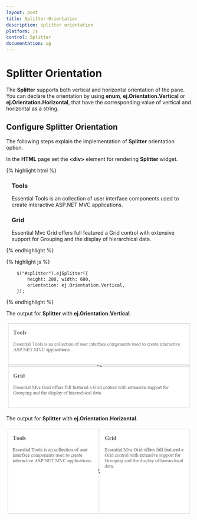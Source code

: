 ```yaml
---
layout: post
title: Splitter-Orientation
description: splitter orientation
platform: js
control: Splitter
documentation: ug
---
```


# Splitter Orientation

The **Splitter** supports both vertical and horizontal orientation of the pane. You can declare the orientation by using **enum**, **ej.Orientation.Vertical** or **ej.Orientation.Horizontal**, that have the corresponding value of vertical and horizontal as a string.

## Configure Splitter Orientation

The following steps explain the implementation of **Splitter** orientation option.

In the **HTML** page set the **&lt;div&gt;** element for rendering **Splitter** widget. 

{% highlight html %}

<div id="splitter">
    <div>
        <div style="padding: 0px 15px;">
            <h3 class="h3">Tools </h3>
            Essential Tools is an collection of user interface components used to create interactive
            ASP.NET MVC applications.
        </div>
    </div>
    <div>
        <div style="padding: 0px 15px;">
            <h3 class="h3">Grid </h3>
            Essential Mvc Grid offers full featured a Grid control with extensive support for
            Grouping and the display of hierarchical data.
        </div>
    </div>
</div>

{% endhighlight %}

{% highlight js %}

        $("#splitter").ejSplitter({
            height: 280, width: 600,
            orientation: ej.Orientation.Vertical,
        });  

{% endhighlight %}


The output for **Splitter** with **ej.Orientation.Vertical**.

![](/js/Splitter/Splitter-Orientation_images/Splitter-Orientation_img1.png) 

The output for **Splitter** with **ej.Orientation.Horizontal**.

![](/js/Splitter/Splitter-Orientation_images/Splitter-Orientation_img2.png) 

